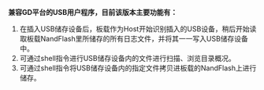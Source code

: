 **兼容GD平台的USB用户程序，目前该版本主要功能有：**
1. 在插入USB储存设备后，板载作为Host开始识别插入的USB设备，稍后开始读取板载NandFlash里所储存的所有日志文件，并将其一一写入USB储存设备中。
2. 可通过shell指令进行USB储存设备内的文件进行扫描、浏览目录概况。
3. 可通过shell指令将USB储存设备内的指定文件拷贝进板载的NandFlash上进行储存。
